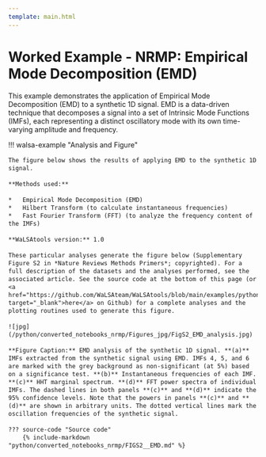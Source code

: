 ```yaml
---
template: main.html
---
```


# Worked Example - NRMP: Empirical Mode Decomposition (EMD)

This example demonstrates the application of Empirical Mode Decomposition (EMD) to a synthetic 1D signal. EMD is a data-driven technique that decomposes a signal into a set of Intrinsic Mode Functions (IMFs), each representing a distinct oscillatory mode with its own time-varying amplitude and frequency.

!!! walsa-example "Analysis and Figure"

    The figure below shows the results of applying EMD to the synthetic 1D signal.

    **Methods used:**

    *   Empirical Mode Decomposition (EMD)
    *   Hilbert Transform (to calculate instantaneous frequencies)
    *   Fast Fourier Transform (FFT) (to analyze the frequency content of the IMFs)

    **WaLSAtools version:** 1.0

    These particular analyses generate the figure below (Supplementary Figure S2 in *Nature Reviews Methods Primers*; copyrighted). For a full description of the datasets and the analyses performed, see the associated article. See the source code at the bottom of this page (or <a href="https://github.com/WaLSAteam/WaLSAtools/blob/main/examples/python/Worked_examples__NRMP/FIGS2__EMD.ipynb" target="_blank">here</a> on Github) for a complete analyses and the plotting routines used to generate this figure.

    ![jpg](/python/converted_notebooks_nrmp/Figures_jpg/FigS2_EMD_analysis.jpg)

    **Figure Caption:** EMD analysis of the synthetic 1D signal. **(a)** IMFs extracted from the synthetic signal using EMD. IMFs 4, 5, and 6 are marked with the grey background as non-significant (at 5%) based on a significance test. **(b)** Instantaneous frequencies of each IMF. **(c)** HHT marginal spectrum. **(d)** FFT power spectra of individual IMFs. The dashed lines in both panels **(c)** and **(d)** indicate the 95% confidence levels. Note that the powers in panels **(c)** and **(d)** are shown in arbitrary units. The dotted vertical lines mark the oscillation frequencies of the synthetic signal.

    ??? source-code "Source code"
        {% include-markdown "python/converted_notebooks_nrmp/FIGS2__EMD.md" %}
